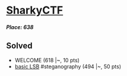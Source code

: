 # [SharkyCTF](https://ctftime.org/event/1034 "in CTFtime")
##### Place: 638

## Solved
* WELCOME (618 \|~, 10 pts)
* [basic LSB](basicLSB) #steganography (494 \|~, 50 pts)
